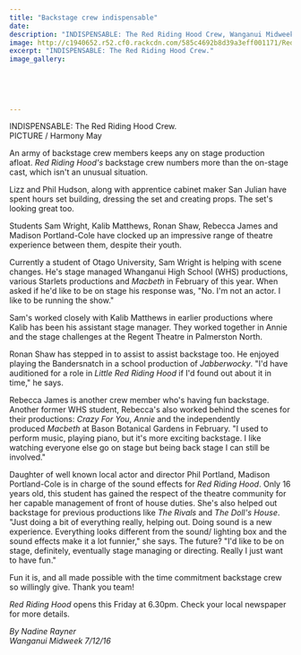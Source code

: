 ```yaml
---
title: "Backstage crew indispensable"
date: 
description: "INDISPENSABLE: The Red Riding Hood Crew, Wanganui Midweek article on 7/12/16..."
image: http://c1940652.r52.cf0.rackcdn.com/585c4692b8d39a3eff001171/Red-Riding-Hood-Crew-Midweek-7-Dec-2016.jpg
excerpt: "INDISPENSABLE: The Red Riding Hood Crew."
image_gallery:
    
    
    
    
    
---
```


<p><span>INDISPENSABLE: The Red Riding Hood Crew.&nbsp;</span><br /><span>PICTURE / Harmony May</span></p>
<p>An army of backstage crew members keeps any on stage production afloat.&nbsp;<em>Red Riding Hood's</em>&nbsp;backstage crew numbers more than the on-stage cast, which isn't an unusual situation.</p>
<p>Lizz and Phil Hudson, along with apprentice cabinet maker San Julian have spent hours set building, dressing the set and creating props. The set's looking great too.</p>
<p>Students Sam Wright, Kalib Matthews, Ronan Shaw, Rebecca James and Madison Portland-Cole have clocked up an impressive range of theatre experience between them, despite their youth.</p>
<p>Currently a student of Otago University, Sam Wright is helping with scene changes. He's stage managed Whanganui High School (WHS) productions, various Starlets productions and&nbsp;<em>Macbeth</em>&nbsp;in February of this year. When asked if he'd like to be on stage his response was, "No. I'm not an actor. I like to be running the show."</p>
<p>Sam's worked closely with Kalib Matthews in earlier productions where Kalib has been his assistant stage manager. They worked together in Annie and the stage challenges at the Regent Theatre in Palmerston North.</p>
<p>Ronan Shaw has stepped in to assist to assist backstage too. He enjoyed playing the Bandersnatch in a school production of&nbsp;<em>Jabberwocky</em>. "I'd have auditioned for a role in&nbsp;<em>Little Red Riding Hood</em>&nbsp;if I'd found out about it in time," he says.</p>
<p>Rebecca James is another crew member who's having fun backstage. Another former WHS student, Rebecca's also worked behind the scenes for their productions:&nbsp;<em>Crazy For You</em>,&nbsp;<em>Annie</em>&nbsp;and the independently produced&nbsp;<em>Macbeth</em>&nbsp;at Bason Botanical Gardens in February. "I used to perform music, playing piano, but it's more exciting backstage. I like watching everyone else go on stage but being back stage I can still be involved."</p>
<p>Daughter of well known local actor and director Phil Portland, Madison Portland-Cole is in charge of the sound effects for&nbsp;<em>Red Riding Hood</em>. Only 16 years old, this student has gained the respect of the theatre community for her capable management of front of house duties. She's also helped out backstage for previous productions like&nbsp;<em>The Rivals</em>&nbsp;and&nbsp;<em>The Doll's House</em>. "Just doing a bit of everything really, helping out. Doing sound is a new experience. Everything looks different from the sound/ lighting box and the sound effects make it a lot funnier," she says. The future? "I'd like to be on stage, definitely, eventually stage managing or directing. Really I just want to have fun."</p>
<p>Fun it is, and all made possible with the time commitment backstage crew so willingly give. Thank you team!<br /><em></em></p>
<p><em>Red Riding Hood</em>&nbsp;opens this Friday at 6.30pm. Check your local newspaper for more details.</p>
<div class="detailsLarge articleEmailLink">
<p class="writtenBy"><em>By Nadine Rayner</em><br /><em>Wanganui Midweek 7/12/16</em></p>
</div>

